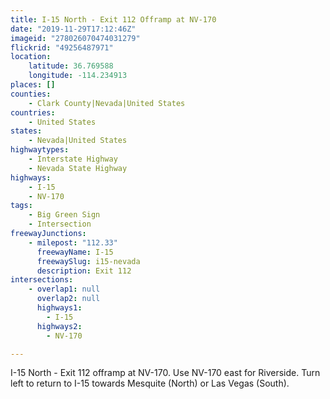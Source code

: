```yaml
---
title: I-15 North - Exit 112 Offramp at NV-170
date: "2019-11-29T17:12:46Z"
imageid: "278026070474031279"
flickrid: "49256487971"
location:
    latitude: 36.769588
    longitude: -114.234913
places: []
counties:
    - Clark County|Nevada|United States
countries:
    - United States
states:
    - Nevada|United States
highwaytypes:
    - Interstate Highway
    - Nevada State Highway
highways:
    - I-15
    - NV-170
tags:
    - Big Green Sign
    - Intersection
freewayJunctions:
    - milepost: "112.33"
      freewayName: I-15
      freewaySlug: i15-nevada
      description: Exit 112
intersections:
    - overlap1: null
      overlap2: null
      highways1:
        - I-15
      highways2:
        - NV-170

---
```

I-15 North - Exit 112 offramp at NV-170.  Use NV-170 east for Riverside.  Turn left to return to I-15 towards Mesquite (North) or Las Vegas (South).